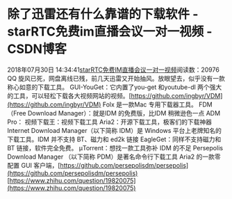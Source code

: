 # 除了迅雷还有什么靠谱的下载软件 - starRTC免费im直播会议一对一视频 - CSDN博客
2018年07月30日 14:34:41[starRTC免费IM直播会议一对一视频](https://me.csdn.net/elesos)阅读数：20976
QQ 旋风已死，网盘离线已残，前几天迅雷又开始抽风。放眼望去，似乎没有一款称心如意的下载工具。
GUI-YouGet：它内置了you-get 和youtube-dl 两个强大的工具，可以轻松下载各大视频网站的视频。[https://github.com/ingbyr/VDM](https://github.com/ingbyr/VDM)
Folx 是一款Mac 专用下载器工具。
FDM（Free Download Manager）：就是IDM 的免费版，比IDM 稍微逊色一点
ADM Pro：
视频下载王：视频下载工具
Aria2：开源下载工具，极客们的下载神器
Internet Download Manager（以下简称 IDM）是 Windows 平台上老牌知名的下载工具。IDM 并不支持 BT、磁力和 ed2k 链接
EagleGet：同样不支持磁力和 BT 链接，软件完全免费。
μTorrent：想找一款工具弥补 IDM 的不足
Persepolis Download Manager （以下简称 PDM）是著名命令行下载工具 Aria2 的一款零配置 GUI 客户端，[https://github.com/persepolisdm/persepolis](https://github.com/persepolisdm/persepolis)
[https://www.zhihu.com/question/19820075](https://www.zhihu.com/question/19820075)
